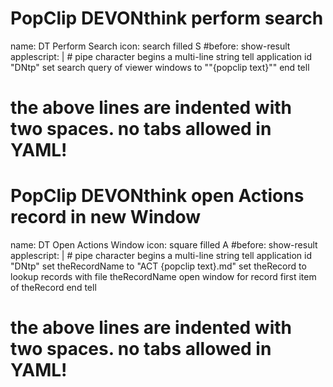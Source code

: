 

# PopClip DEVONthink perform search
name: DT Perform Search
icon: search filled S
#before: show-result
applescript: | # pipe character begins a multi-line string
  tell application id "DNtp"
    set search query of viewer windows to "\"{popclip text}\""
  end tell
# the above lines are indented with two spaces. no tabs allowed in YAML!

# PopClip DEVONthink open Actions record in new Window
name: DT Open Actions Window
icon: square filled A
#before: show-result
applescript: | # pipe character begins a multi-line string
  tell application id "DNtp"
    set theRecordName to "ACT {popclip text}.md"
    set theRecord to lookup records with file theRecordName
    open window for record first item of theRecord
  end tell
# the above lines are indented with two spaces. no tabs allowed in YAML!


